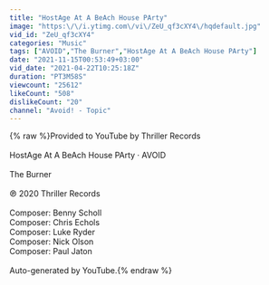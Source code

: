 ```yaml
---
title: "HostAge At A BeAch House PArty"
image: "https:\/\/i.ytimg.com\/vi\/ZeU_qf3cXY4\/hqdefault.jpg"
vid_id: "ZeU_qf3cXY4"
categories: "Music"
tags: ["AVOID","The Burner","HostAge At A BeAch House PArty"]
date: "2021-11-15T00:53:49+03:00"
vid_date: "2021-04-22T10:25:18Z"
duration: "PT3M58S"
viewcount: "25612"
likeCount: "508"
dislikeCount: "20"
channel: "Avoid! - Topic"
---
```

{% raw %}Provided to YouTube by Thriller Records<br /><br />HostAge At A BeAch House PArty · AVOID<br /><br />The Burner<br /><br />℗ 2020 Thriller Records<br /><br />Composer: Benny Scholl<br />Composer: Chris Echols<br />Composer: Luke Ryder<br />Composer: Nick Olson<br />Composer: Paul Jaton<br /><br />Auto-generated by YouTube.{% endraw %}
